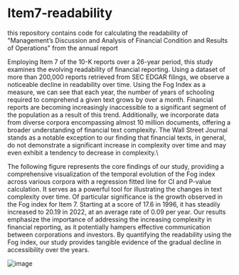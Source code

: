 # Item7-readability
this repository contains code for calculating the readability of "Management’s Discussion and Analysis of Financial Condition and Results of Operations" from the annual report

Employing Item 7 of the 10-K reports over a 26-year period, this study examines the evolving readability of financial reporting. Using a dataset of more than 200,000 reports retrieved from SEC EDGAR filings, we observe a noticeable decline in readability over time. Using the Fog Index as a measure, we can see that each year, the number of years of schooling required to comprehend a given text grows by over a month. Financial reports are becoming increasingly inaccessible to a significant segment of the population as a result of this trend. Additionally, we incorporate data from diverse corpora encompassing almost 10 million documents, offering a broader understanding of financial text complexity. The Wall Street Journal stands as a notable exception to our finding that financial texts, in general, do not demonstrate a significant increase in complexity over time and may even exhibit a tendency to decrease in complexity.\

The following figure represents the core findings of our study, providing a comprehensive visualization of the temporal evolution of the Fog index across various corpora with a regression fitted line for CI and P-value calculation. It serves as a powerful tool for illustrating the changes in text complexity over time. Of particular significance is the growth observed in the Fog index for Item 7. Starting at a score of 17.6 in 1996, it has steadily increased to 20.19 in 2022, at an average rate of 0.09 per year. Our results emphasize the importance of addressing the increasing complexity in financial reporting, as it potentially hampers effective communication between corporations and investors. By quantifying the readability using the Fog index, our study provides tangible evidence of the gradual decline in accessibility over the years. 


![image](https://github.com/dannylesmy/Item7-readability/assets/63964315/3c4a4af1-446d-4937-958f-090bb742b569)

